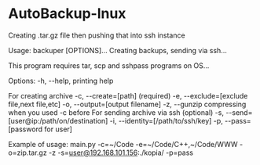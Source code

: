 # AutoBackup-lnux
Creating .tar.gz file then pushing that into ssh instance


Usage: backuper [OPTIONS]...
Creating backups, sending via ssh...

This program requires tar, scp and sshpass programs on OS...

Options:
  -h, --help, printing help

  For creating archive
    -c, --create=[path] (required)
    -e, --exclude=[exclude file,next file,etc]
    -o, --output=[output filename]
    -z, --gunzip    compressing when you used -c before
  For sending archive via ssh (optional)
    -s, --send=[user@ip:/path/on/destination]
    -i, --identity=[/path/to/ssh/key]
    -p, --pass=[password for user]

Example of usage:
    main.py -c=~/Code -e=~/Code/C++,~/Code/WWW -o=zip.tar.gz -z -s=user@192.168.101.156:./kopia/ -p=pass

